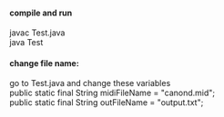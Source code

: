 #### compile and run
javac Test.java  
java Test

#### change file name:
go to Test.java and change these variables  
    public static final String midiFileName = "canond.mid";  
    public static final String outFileName = "output.txt";

